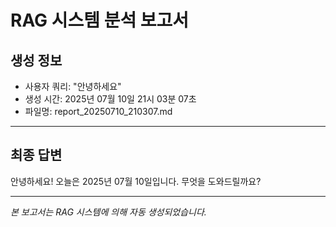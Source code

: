 # RAG 시스템 분석 보고서

## 생성 정보
- 사용자 쿼리: "안녕하세요"
- 생성 시간: 2025년 07월 10일 21시 03분 07초
- 파일명: report_20250710_210307.md

---

## 최종 답변

안녕하세요! 오늘은 2025년 07월 10일입니다. 무엇을 도와드릴까요?

---
*본 보고서는 RAG 시스템에 의해 자동 생성되었습니다.*
